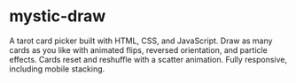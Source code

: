 # mystic-draw
A tarot card picker built with HTML, CSS, and JavaScript. Draw as many cards as you like with animated flips, reversed orientation, and particle effects. Cards reset and reshuffle with a scatter animation. Fully responsive, including mobile stacking.
